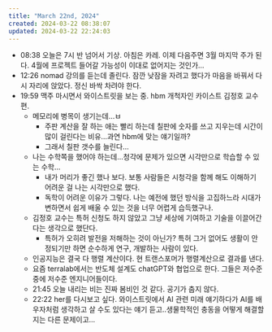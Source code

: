 ```yaml
---
title: "March 22nd, 2024"
created: 2024-03-22 08:38:07
updated: 2024-03-22 22:24:03
---
```

  * 08:38 오늘은 7시 반 넘어서 기상. 아침은 카레. 이제 다음주면 3월 마지막 주가 된다. 4월에 프로젝트 들어갈 가능성이 이대로 없어지는 것인가...
  * 12:26 nomad 강의를 듣는데 졸린다. 잠깐 낮잠을 자려고 했다가 마음을 바꿔서 다시 자리에 앉았다. 정신 바싹 차려야 한다.
  * 19:59 맥주 마시면서 와이스트릿을 보는 중. hbm 개척자인 카이스트 김정호 교수편.
    * 메모리에 병목이 생기는데...ㅂ
      * 주판 계산을 잘 하는 애는 빨리 하는데 칠판에 숫자를 쓰고 지우는데 시간이 많이 걸린다는 비유...과연 hbm에 맞는 얘기일까?
      * 그래서 칠판 갯수를 늘린다...
    * 나는 수학쪽을 했어야 하는데...청각에 문제가 있으면 시각만으로 학습할 수 있는 수학...
      * 내가 머리가 좋긴 했나 보다. 보통 사람들은 시청각을 함께 해도 이해하기 어려운 걸 나는 시각만으로 했다.
      * 독학이 어려운 이유가 그렇다. 나는 예전에 했던 방식을 고집하느라 시대가 변하면서 쉽게 배울 수 있는 것을 너무 어렵게 습득했구나.
    * 김정호 교수는 특허 신청도 하지 않았고 그냥 세상에 기여하고 기술을 이끌어간다는 생각으로 했단다.
      * 특허가 오히려 발전을 저해하는 것이 아닌가? 특허 그거 없어도 생활이 안정되기만 하면 순수하게 연구, 개발하는 사람이 있다.
    * 인공지능은 결국 다 행렬 계산이다. 현 트랜스포머가 행렬계산으로 결과를 낸다.
    * 요즘 terralab에서는 반도체 설계도 chatGPT와 협업으로 한다. 그들은 저수준 중에 저수준 엔지니어들이다. 
    * 21:45 오늘 내리는 비는 진짜 봄비인 것 같다. 공기가 춥지 않다.
    * 22:22 her를 다시보고 싶다. 와이스트릿에서 AI 관련 미래 얘기하다가 AI를 배우자처럼 생각하고 살 수도 있다는 얘기 듣고..생물학적인 충동을 어떻게 해결할 지는 다른 문제이고...